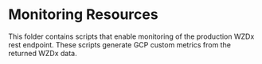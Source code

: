 # Monitoring Resources

This folder contains scripts that enable monitoring of the production WZDx rest endpoint. These scripts generate GCP custom metrics from the returned WZDx data.
